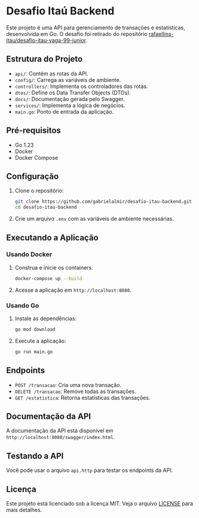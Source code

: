 # Desafio Itaú Backend

Este projeto é uma API para gerenciamento de transações e estatísticas, desenvolvida em Go. O desafio foi retirado do repositório [rafaellins-itau/desafio-itau-vaga-99-junior](https://github.com/rafaellins-itau/desafio-itau-vaga-99-junior).

## Estrutura do Projeto

- `api/`: Contém as rotas da API.
- `config/`: Carrega as variáveis de ambiente.
- `controllers/`: Implementa os controladores das rotas.
- `dtos/`: Define os Data Transfer Objects (DTOs).
- `docs/`: Documentação gerada pelo Swagger.
- `services/`: Implementa a lógica de negócios.
- `main.go`: Ponto de entrada da aplicação.

## Pré-requisitos

- Go 1.23
- Docker
- Docker Compose

## Configuração

1. Clone o repositório:
    ```sh
    git clone https://github.com/gabrielalmir/desafio-itau-backend.git
    cd desafio-itau-backend
    ```

2. Crie um arquivo `.env` com as variáveis de ambiente necessárias.

## Executando a Aplicação

### Usando Docker

1. Construa e inicie os containers:
    ```sh
    docker-compose up --build
    ```

2. Acesse a aplicação em `http://localhost:8080`.

### Usando Go

1. Instale as dependências:
    ```sh
    go mod download
    ```

2. Execute a aplicação:
    ```sh
    go run main.go
    ```

## Endpoints

- `POST /transacao`: Cria uma nova transação.
- `DELETE /transacao`: Remove todas as transações.
- `GET /estatistica`: Retorna estatísticas das transações.

## Documentação da API

A documentação da API está disponível em `http://localhost:8080/swagger/index.html`.

## Testando a API

Você pode usar o arquivo `api.http` para testar os endpoints da API.

## Licença

Este projeto está licenciado sob a licença MIT. Veja o arquivo [LICENSE](LICENSE) para mais detalhes.
